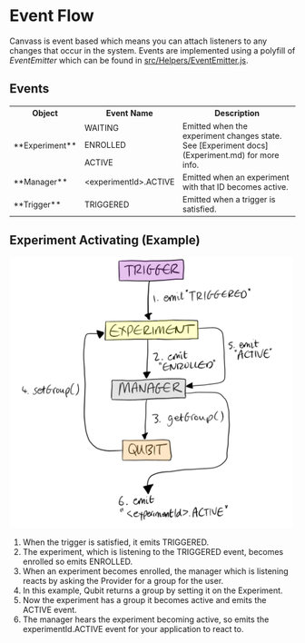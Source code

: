 # Event Flow
Canvass is event based which means you can attach listeners to any changes that occur in the system. Events are implemented using a polyfill of *EventEmitter* which can be found in [src/Helpers/EventEmitter.js](../src/Helpers/EventEmitter.js).

## Events

<table>
  <tr>
    <th>Object</th>
    <th>Event Name</th>
    <th>Description</th>
  </tr>

  <tr>
    <td rowspan="3">**Experiment**</td>
    <td>WAITING</td>
    <td rowspan="3">Emitted when the experiment changes state. See [Experiment docs](Experiment.md) for more info.</td>
  </tr>
  <tr>
    <td>ENROLLED</td>
  </tr>
  <tr>
    <td>ACTIVE</td>
  </tr>

  <tr>
    <td>**Manager**</td>
    <td>&lt;experimentId&gt;.ACTIVE</td>
    <td>Emitted when an experiment with that ID becomes active.</td>
  </tr>

  <tr>
    <td>**Trigger**</td>
    <td>TRIGGERED</td>
    <td>Emitted when a trigger is satisfied.</td>
  </tr>

</table>

## Experiment Activating (Example)
<img src="images/eventflowexample.png" width="500">


1. When the trigger is satisfied, it emits TRIGGERED.
2. The experiment, which is listening to the TRIGGERED event, becomes enrolled so emits ENROLLED.
3. When an experiment becomes enrolled, the manager which is listening reacts by asking the Provider for a group for the user.
4. In this example, Qubit returns a group by setting it on the Experiment.
5. Now the experiment has a group it becomes active and emits the ACTIVE event.
6. The manager hears the experiment becoming active, so emits the experimentId.ACTIVE event for your application to react to.
